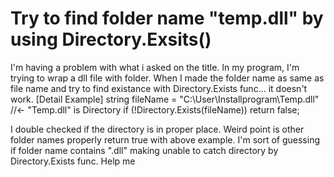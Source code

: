 
# Try to find folder name "temp.dll" by using Directory.Exsits()

I'm having a problem with what i asked on the title.
In my program, I'm trying to wrap a dll file with folder.
When I made the folder name as same as file name and try to find existance with Directory.Exists func...
it doesn't work.
[Detail Example]
string fileName = "C:\User\Installprogram\Temp.dll"   //<- "Temp.dll" is Directory
if (!Directory.Exists(fileName))
   return false;

I double checked if the directory is in proper place.
Weird point is other folder names properly return true with above example.
I'm sort of guessing if folder name contains ".dll" making unable to catch directory by Directory.Exists func.
Help me

        